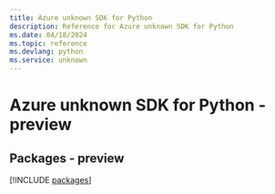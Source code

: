 ```yaml
---
title: Azure unknown SDK for Python
description: Reference for Azure unknown SDK for Python
ms.date: 04/18/2024
ms.topic: reference
ms.devlang: python
ms.service: unknown
---
```

# Azure unknown SDK for Python - preview
## Packages - preview
[!INCLUDE [packages](unknown-index.md)]
